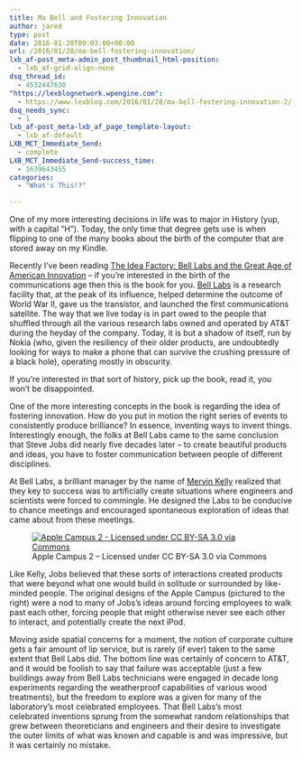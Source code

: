 ```yaml
---
title: Ma Bell and Fostering Innovation
author: jared
type: post
date: 2016-01-28T09:03:00+00:00
url: /2016/01/28/ma-bell-fostering-innovation/
lxb_af-post_meta-admin_post_thumbnail_html-position:
  - lxb_af-grid-align-none
dsq_thread_id:
  - 4532447638
"https://lexblognetwork.wpengine.com":
  - https://www.lexblog.com/2016/01/28/ma-bell-fostering-innovation-2/
dsq_needs_sync:
  - 1
lxb_af-post_meta-lxb_af_page_template-layout:
  - lxb_af-default
LXB_MCT_Immediate_Send:
  - complete
LXB_MCT_Immediate_Send-success_time:
  - 1639643455
categories:
  - "What's This!?"

---
```

One of my more interesting decisions in life was to major in History (yup, with a capital &#8220;H&#8221;).&nbsp;Today, the only time that degree gets use is when flipping to&nbsp;one of the many&nbsp;books about the birth of the computer that are stored away on my Kindle.

Recently I&#8217;ve been reading&nbsp;[The Idea Factory: Bell Labs and the Great Age of American Innovation][1]&nbsp;&#8211; if you&#8217;re interested in the birth of the communications age then this is the book for you. [Bell Labs][2]&nbsp;is a research facility that, at the peak of its influence, helped determine the outcome of World War II, gave us the transistor, and launched the first communications satellite. The way that we live today is in part owed to the people that shuffled through all the various research labs owned and operated by AT&T during the heyday of the company. Today, it is but a shadow of itself, run by Nokia (who, given the resiliency of their older products, are undoubtedly looking for ways to make a phone that can survive the crushing pressure of a black hole), operating mostly in obscurity.

<!--more-->

If you&#8217;re interested in that sort of history, pick up the book, read it, you won&#8217;t be disappointed.

One of the more interesting concepts in the book is regarding the idea of fostering innovation. How do you put in motion the right series of events to consistently produce brilliance? In essence, inventing ways to invent things. Interestingly enough, the folks at Bell Labs came to the same conclusion that Steve Jobs did nearly five decades later &#8211; to create beautiful products and ideas, you have to foster communication between people of different disciplines.

At Bell Labs, a brilliant manager by the name of [Mervin Kelly][3]&nbsp;realized that they key to success was to artificially create situations where engineers and scientists were&nbsp;forced to commingle.&nbsp;He designed the Labs to be conducive to chance meetings and encouraged spontaneous exploration of ideas that came about from these meetings.

<div class="wp-block-image">
  <figure class="alignright"><a href="https://jared.lexblogplatform.com/wp-content/uploads/sites/10/2016/01/Apple_Campus_2_rendering.jpg"><img decoding="async" src="https://jared.lexblogplatform.com/wp-content/uploads/sites/10/2016/01/Apple_Campus_2_rendering-320x204.jpg" alt="Apple Campus 2 - Licensed under CC BY-SA 3.0 via Commons" class="wp-image-1827" /></a><figcaption>Apple Campus 2 &#8211; Licensed under CC BY-SA 3.0 via Commons</figcaption></figure>
</div>

Like Kelly, Jobs believed that these sorts of interactions created products that were beyond what one would build in solitude or surrounded by like-minded people. The original designs of the Apple Campus (pictured to the right) were a nod to many of Jobs&#8217;s ideas around forcing employees to walk past each other, forcing people that might otherwise never see each other to interact, and potentially create the next iPod.

Moving aside spatial concerns for a moment, the&nbsp;notion of corporate culture gets a fair amount of lip service, but&nbsp;is rarely (if ever) taken to the same extent&nbsp;that Bell Labs did.&nbsp;The bottom line was certainly of concern to AT&T, and it would be foolish to say that failure was acceptable (just a few buildings away from Bell Labs technicians were engaged in decade long experiments regarding the weatherproof capabilities of various wood treatments), but the freedom to explore was a given for many of the laboratory&#8217;s most celebrated employees. That Bell Labs&#8217;s&nbsp;most celebrated&nbsp;inventions sprung from the somewhat random relationships that grew between theoreticians and engineers and their desire to investigate the outer limits of what was known and capable is and was impressive, but it was certainly no mistake.

 [1]: http://www.amazon.com/The-Idea-Factory-American-Innovation/dp/0143122797
 [2]: https://en.wikipedia.org/wiki/Bell_Labs
 [3]: https://en.wikipedia.org/wiki/Mervin_Kelly